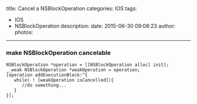 title: Cancel a NSBlockOperation
categories: IOS
tags:
  - IOS
  - NSBlockOperation
description:
date: 2015-06-30 09:08:23
author:
photos:
---
### make NSBlockOperation cancelable

```
NSBlockOperation *operation = [[NSBlockOperation alloc] init];
__weak NSBlockOperation *weakOperation = operation;
[operation addExecutionBlock:^{
   while( ! [weakOperation isCancelled]){
      //do something...
   }
}];
```
